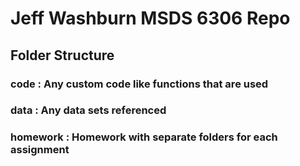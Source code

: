 # Jeff Washburn MSDS 6306 Repo

## Folder Structure 
### code		: Any custom code like functions that are used 
### data		: Any data sets referenced 
### homework 	: Homework with separate folders for each assignment 
